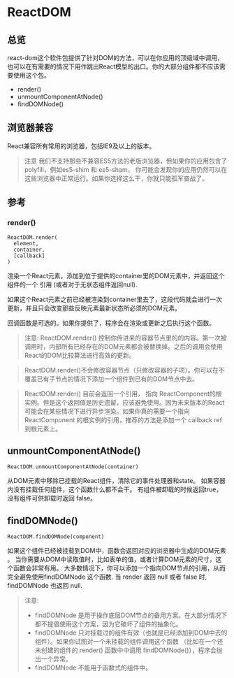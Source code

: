 # ReactDOM

## 总览

react-dom这个软件包提供了针对DOM的方法，可以在你应用的顶级域中调用，也可以在有需要的情况下用作跳出React模型的出口。你的大部分组件都不应该需要使用这个包。

- render()
- unmountComponentAtNode()
- findDOMNode()

## 浏览器兼容

React兼容所有常用的浏览器，包括IE9及以上的版本。

>注意
 我们不支持那些不兼容ES5方法的老版浏览器，但如果你的应用包含了polyfill，例如es5-shim 和 es5-sham，
 你可能会发现你的应用仍然可以在这些浏览器中正常运行。如果你选择这么干，你就只能孤军奋战了。
 
 
## 参考

### render()

    ReactDOM.render(
      element,
      container,
      [callback]
    )
    
渲染一个React元素，添加到位于提供的container里的DOM元素中，并返回这个组件的一个 引用 (或者对于无状态组件返回null).

如果这个React元素之前已经被渲染到container里去了，这段代码就会进行一次更新，并且只会改变那些反映元素最新状态所必须的DOM元素。

回调函数是可选的。如果你提供了，程序会在渲染或更新之后执行这个函数。

> 注意:
>  ReactDOM.render() 控制你传进来的容器节点里的的内容。第一次被调用时，内部所有已经存在的DOM元素都会被替换掉。之后的调用会使用React的DOM比较算法进行高效的更新。   

>  ReactDOM.render()不会修改容器节点（只修改容器的子项）。你可以在不覆盖已有子节点的情况下添加一个组件到已有的DOM节点中去。  

>  ReactDOM.render() 目前会返回一个引用， 指向 ReactComponent的根实例。但是这个返回值是历史遗留，应该避免使用。因为未来版本的React可能会在某些情况下进行异步渲染。如果你真的需要一个指向 ReactComponent 的根实例的引用，推荐的方法是添加一个 callback ref到根元素上。 

## unmountComponentAtNode()

    ReactDOM.unmountComponentAtNode(container)
    
从DOM元素中移除已挂载的React组件，清除它的事件处理器和state。
如果容器内没有挂载任何组件，这个函数什么都不会干。 有组件被卸载的时候返回true，没有组件可供卸载时返回 false。

## findDOMNode()

    ReactDOM.findDOMNode(component)
    
如果这个组件已经被挂载到DOM中，函数会返回对应的浏览器中生成的DOM元素 。
当你需要从DOM中读取值时，比如表单的值，或者计算DOM元素的尺寸，这个函数会非常有用。
 大多数情况下，你可以添加一个指向DOM节点的引用，从而完全避免使用findDOMNode 这个函数. 当 render 返回 null 或者 false 时, findDOMNode 也返回 null.
 
 > 注意:
 >   - findDOMNode 是用于操作底层DOM节点的备用方案。在大部分情况下都不提倡使用这个方案，因为它破坏了组件的抽象化。
 >   - findDOMNode 只对挂载过的组件有效（也就是已经添加到DOM中去的组件）。如果你试图对一个未挂载的组件调用这个函数 （比如在一个还未创建的组件的 render() 函数中中调用 findDOMNode()），程序会抛出一个异常。
 >   - findDOMNode 不能用于函数式的组件中。




